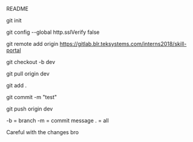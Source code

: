 README

git init

git config --global http.sslVerify false

git remote add origin https://gitlab.blr.teksystems.com/interns2018/skill-portal

git checkout -b dev

git pull origin dev

git add .

git commit -m "test"

git push origin dev



-b = branch
-m = commit message
. = all

Careful with the changes bro